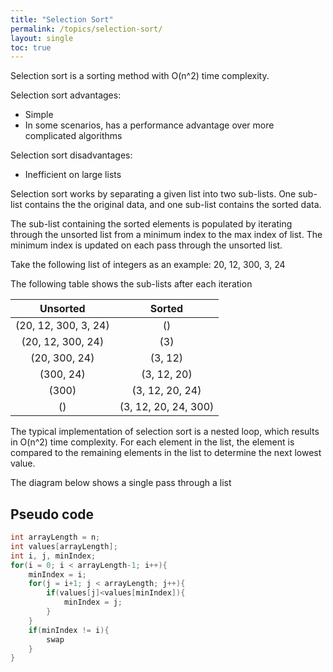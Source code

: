 ```yaml
---
title: "Selection Sort"
permalink: /topics/selection-sort/
layout: single
toc: true
---
```

Selection sort is a sorting method with O(n^2) time complexity.

Selection sort advantages:
- Simple
- In some scenarios, has a performance advantage over more complicated algorithms

Selection sort disadvantages:
- Inefficient on large lists

Selection sort works by separating a given list into two sub-lists. One sub-list contains the the original data, and one sub-list contains the sorted data. 

The sub-list containing the sorted elements is populated by iterating through the unsorted list from a minimum index to the max index of list. The minimum index is updated on each pass through the unsorted list.

Take the following list of integers as an example:
20, 12, 300, 3, 24

The following table shows the sub-lists after each iteration

| Unsorted             | Sorted               |
|:--------------------:|:--------------------:|
| (20, 12, 300, 3, 24) | ()                   |
| (20, 12, 300, 24)    | (3)                  |
| (20, 300, 24)        | (3, 12)              |
| (300, 24)            | (3, 12, 20)          |
| (300)                | (3, 12, 20, 24)      |
| ()                   | (3, 12, 20, 24, 300) |

The typical implementation of selection sort is a nested loop, which results in O(n^2) time complexity. For each element in the list, the element is compared to the remaining elements in the list to determine the next lowest value. 

The diagram below shows a single pass through a list

## Pseudo code
```c++
int arrayLength = n;
int values[arrayLength];
int i, j, minIndex;
for(i = 0; i < arrayLength-1; i++){
    minIndex = i;
    for(j = i+1; j < arrayLength; j++){
        if(values[j]<values[minIndex]){
            minIndex = j;
        }
    }
    if(minIndex != i){
        swap
    }
}
```

